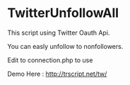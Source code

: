 # TwitterUnfollowAll

This script using Twitter Oauth Api.

You can easly unfollow to nonfollowers.

Edit to connection.php to use

Demo Here : http://trscript.net/tw/
